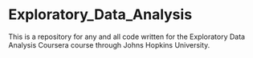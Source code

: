 Exploratory_Data_Analysis
=========================

This is a repository for any and all code written for the Exploratory Data Analysis Coursera course through Johns Hopkins University.
